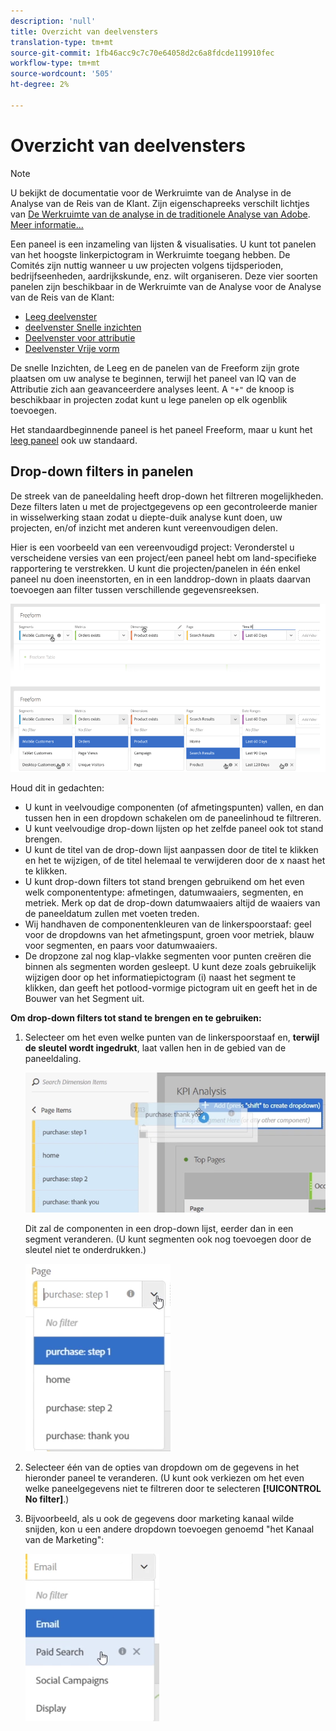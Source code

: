 ```yaml
---
description: 'null'
title: Overzicht van deelvensters
translation-type: tm+mt
source-git-commit: 1fb46acc9c7c70e64058d2c6a8fdcde119910fec
workflow-type: tm+mt
source-wordcount: '505'
ht-degree: 2%

---
```



# Overzicht van deelvensters

>[!NOTE]
>
>U bekijkt de documentatie voor de Werkruimte van de Analyse in de Analyse van de Reis van de Klant. Zijn eigenschapreeks verschilt lichtjes van [De Werkruimte van de analyse in de traditionele Analyse van Adobe](https://docs.adobe.com/content/help/en/analytics/analyze/analysis-workspace/home.html). [Meer informatie...](/help/getting-started/cja-aa.md)

Een paneel is een inzameling van lijsten &amp; visualisaties. U kunt tot panelen van het hoogste linkerpictogram in Werkruimte toegang hebben. De Comités zijn nuttig wanneer u uw projecten volgens tijdsperioden, bedrijfseenheden, aardrijkskunde, enz. wilt organiseren. Deze vier soorten panelen zijn beschikbaar in de Werkruimte van de Analyse voor de Analyse van de Reis van de Klant:

* [Leeg deelvenster](blank-panel.md)
* [deelvenster Snelle inzichten](quickinsight.md)
* [Deelvenster voor attributie](attribution.md)
* [Deelvenster Vrije vorm](freeform-panel.md)

De snelle Inzichten, de Leeg en de panelen van de Freeform zijn grote plaatsen om uw analyse te beginnen, terwijl het paneel van IQ van de Attributie zich aan geavanceerdere analyses leent. A `"+"` de knoop is beschikbaar in projecten zodat kunt u lege panelen op elk ogenblik toevoegen.

Het standaardbeginnende paneel is het paneel Freeform, maar u kunt het [leeg paneel](/help/analysis-workspace/c-panels/blank-panel.md) ook uw standaard.

## Drop-down filters in panelen

De streek van de paneeldaling heeft drop-down het filtreren mogelijkheden. Deze filters laten u met de projectgegevens op een gecontroleerde manier in wisselwerking staan zodat u diepte-duik analyse kunt doen, uw projecten, en/of inzicht met anderen kunt vereenvoudigen delen.

Hier is een voorbeeld van een vereenvoudigd project: Veronderstel u verscheidene versies van een project/een paneel hebt om land-specifieke rapportering te verstrekken. U kunt die projecten/panelen in één enkel paneel nu doen ineenstorten, en in een landdrop-down in plaats daarvan toevoegen aan filter tussen verschillende gegevensreeksen.

![](assets/dropdowns.png)

Houd dit in gedachten:

* U kunt in veelvoudige componenten (of afmetingspunten) vallen, en dan tussen hen in een dropdown schakelen om de paneelinhoud te filtreren.
* U kunt veelvoudige drop-down lijsten op het zelfde paneel ook tot stand brengen.
* U kunt de titel van de drop-down lijst aanpassen door de titel te klikken en het te wijzigen, of de titel helemaal te verwijderen door de x naast het te klikken.
* U kunt drop-down filters tot stand brengen gebruikend om het even welk componententype: afmetingen, datumwaaiers, segmenten, en metriek. Merk op dat de drop-down datumwaaiers altijd de waaiers van de paneeldatum zullen met voeten treden.
* Wij handhaven de componentenkleuren van de linkerspoorstaaf: geel voor de dropdowns van het afmetingspunt, groen voor metriek, blauw voor segmenten, en paars voor datumwaaiers.
* De dropzone zal nog klap-vlakke segmenten voor punten creëren die binnen als segmenten worden gesleept. U kunt deze zoals gebruikelijk wijzigen door op het informatiepictogram (i) naast het segment te klikken, dan geeft het potlood-vormige pictogram uit en geeft het in de Bouwer van het Segment uit.

**Om drop-down filters tot stand te brengen en te gebruiken:**

1. Selecteer om het even welke punten van de linkerspoorstaaf en, **terwijl de sleutel wordt ingedrukt**, laat vallen hen in de gebied van de paneeldaling.

   ![](assets/create_dropdown.png)

   Dit zal de componenten in een drop-down lijst, eerder dan in een segment veranderen. (U kunt segmenten ook nog toevoegen door de sleutel niet te onderdrukken.)

   ![](assets/dropdown.png)

1. Selecteer één van de opties van dropdown om de gegevens in het hieronder paneel te veranderen. (U kunt ook verkiezen om het even welke paneelgegevens niet te filtreren door te selecteren **[!UICONTROL No filter]**.)
1. Bijvoorbeeld, als u ook de gegevens door marketing kanaal wilde snijden, kon u een andere dropdown toevoegen genoemd &quot;het Kanaal van de Marketing&quot;:

   ![](assets/mc_dropdown.png)

